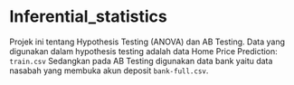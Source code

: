 # Inferential_statistics
Projek ini tentang Hypothesis Testing (ANOVA) dan AB Testing.
Data yang digunakan dalam hypothesis testing adalah data Home Price Prediction:  `train.csv`
Sedangkan pada AB Testing digunakan data bank yaitu data nasabah yang membuka akun deposit `bank-full.csv`.


